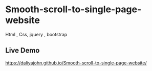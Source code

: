 # Smooth-scroll-to-single-page-website
Html , Css, jquery , bootstrap

## Live Demo 
https://daliyajohn.github.io/Smooth-scroll-to-single-page-website/
